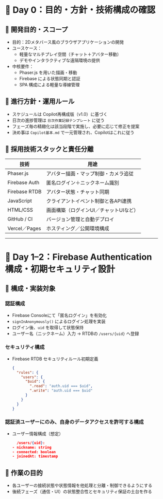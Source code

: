 # 📅 Day 0：目的・方針・技術構成の確認

## 🎯 開発目的・スコープ
- 目的：2Dメタバース風のブラウザアプリケーションの開発
- ユースケース：
  - 軽量なマルチプレイ空間（チャット＋アバター移動）
  - デモやインタラクティブな遠隔環境の提供
- 中核要件：
  - Phaser.js を用いた描画・移動
  - Firebase による状態同期と認証
  - SPA 構成による軽量な導線管理

## 🧭 進行方針・運用ルール
- スケジュールは Copilot再構成版（v1.0）に基づく
- 日次の進捗管理は `日次作業記録テンプレート` に従う
- フェーズ毎の精緻化は該当段階で実施し、必要に応じて修正を提案
- 決め事は `Copilot基本.md` で一元管理され、Copilotはこれに従う

## 🔧 採用技術スタックと責任分離

| 技術            | 用途                                  |
|-----------------|----------------------------------------|
| Phaser.js       | アバター描画・マップ制御・カメラ追従     |
| Firebase Auth   | 匿名ログイン＋ニックネーム識別           |
| Firebase RTDB   | アバター状態・チャット同期                |
| JavaScript      | クライアントイベント制御と各API連携       |
| HTML/CSS        | 画面構築（ログインUI／チャットUIなど）  |
| GitHub / CI     | バージョン管理と自動デプロイ             |
| Vercel／Pages   | ホスティング／公開環境構成               |

---

# 📅 Day 1–2：Firebase Authentication構成・初期セキュリティ設計

## 🔐 構成・実装対象

### 認証構成
- Firebase Consoleにて「匿名ログイン」を有効化
- `signInAnonymously()` によるログイン処理を実装
- ログイン後、`uid` を取得して状態保持
- ユーザー名（ニックネーム）入力 → RTDBの `/users/{uid}` へ登録

### セキュリティ構成
- Firebase RTDB セキュリティルール初期定義
  ```json
  {
    "rules": {
      "users": {
        "$uid": {
          ".read": "auth.uid === $uid",
          ".write": "auth.uid === $uid"
        }
      }
    }
  }

### 認証済ユーザーにのみ、自身のデータアクセスを許可する構成
- ユーザー情報構成（想定）
  ```json
    /users/{uid}:
  - nickname: string
  - connected: boolean
  - joinedAt: timestamp

## 🎯 作業の目的
- 各ユーザーの接続状態や状態情報を他処理と分離・制御できるようにする
- 後続フェーズ（通信・UI）の状態整合性とセキュリティ保証の土台を作る

